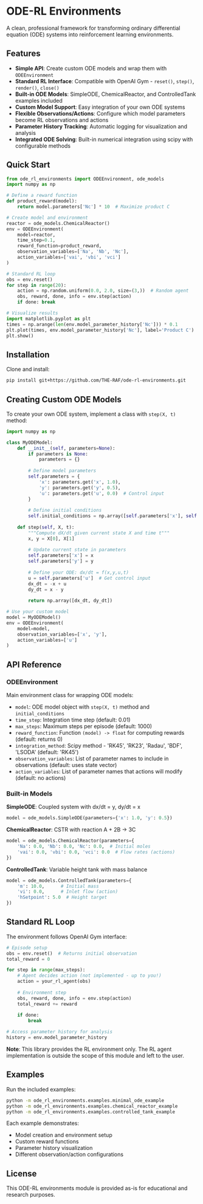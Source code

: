 # ODE-RL Environments

A clean, professional framework for transforming ordinary differential equation (ODE) systems into reinforcement learning environments.

## Features

- **Simple API**: Create custom ODE models and wrap them with `ODEEnvironment` 
- **Standard RL Interface**: Compatible with OpenAI Gym - `reset()`, `step()`, `render()`, `close()`
- **Built-in ODE Models**: SimpleODE, ChemicalReactor, and ControlledTank examples included
- **Custom Model Support**: Easy integration of your own ODE systems
- **Flexible Observations/Actions**: Configure which model parameters become RL observations and actions
- **Parameter History Tracking**: Automatic logging for visualization and analysis
- **Integrated ODE Solving**: Built-in numerical integration using scipy with configurable methods

## Quick Start

```python
from ode_rl_environments import ODEEnvironment, ode_models
import numpy as np

# Define a reward function
def product_reward(model):
    return model.parameters['Nc'] * 10  # Maximize product C

# Create model and environment
reactor = ode_models.ChemicalReactor()
env = ODEEnvironment(
    model=reactor,
    time_step=0.1,
    reward_function=product_reward,
    observation_variables=['Na', 'Nb', 'Nc'],
    action_variables=['vai', 'vbi', 'vci']
)

# Standard RL loop
obs = env.reset()
for step in range(20):
    action = np.random.uniform(0.0, 2.0, size=(3,))  # Random agent
    obs, reward, done, info = env.step(action)
    if done: break

# Visualize results
import matplotlib.pyplot as plt
times = np.arange(len(env.model_parameter_history['Nc'])) * 0.1
plt.plot(times, env.model_parameter_history['Nc'], label='Product C')
plt.show()
```

## Installation

Clone and install:

```bash
pip install git+https://github.com/THE-RAF/ode-rl-environments.git
```

## Creating Custom ODE Models

To create your own ODE system, implement a class with `step(X, t)` method:

```python
import numpy as np

class MyODEModel:
    def __init__(self, parameters=None):
        if parameters is None:
            parameters = {}
        
        # Define model parameters
        self.parameters = {
            'x': parameters.get('x', 1.0),
            'y': parameters.get('y', 0.5),
            'u': parameters.get('u', 0.0)  # Control input
        }
        
        # Define initial conditions
        self.initial_conditions = np.array([self.parameters['x'], self.parameters['y']])
    
    def step(self, X, t):
        """Compute dX/dt given current state X and time t"""
        x, y = X[0], X[1]
        
        # Update current state in parameters
        self.parameters['x'] = x
        self.parameters['y'] = y
        
        # Define your ODE: dx/dt = f(x,y,u,t)
        u = self.parameters['u']  # Get control input
        dx_dt = -x + u
        dy_dt = x - y
        
        return np.array([dx_dt, dy_dt])

# Use your custom model
model = MyODEModel()
env = ODEEnvironment(
    model=model,
    observation_variables=['x', 'y'],
    action_variables=['u']
)
```

## API Reference

### ODEEnvironment

Main environment class for wrapping ODE models:

- `model`: ODE model object with `step(X, t)` method and `initial_conditions`
- `time_step`: Integration time step (default: 0.01)
- `max_steps`: Maximum steps per episode (default: 1000)
- `reward_function`: Function `(model) -> float` for computing rewards (default: returns 0)
- `integration_method`: Scipy method - 'RK45', 'RK23', 'Radau', 'BDF', 'LSODA' (default: 'RK45')
- `observation_variables`: List of parameter names to include in observations (default: uses state vector)
- `action_variables`: List of parameter names that actions will modify (default: no actions)

### Built-in Models

**SimpleODE**: Coupled system with dx/dt = y, dy/dt = x
```python
model = ode_models.SimpleODE(parameters={'x': 1.0, 'y': 0.5})
```

**ChemicalReactor**: CSTR with reaction A + 2B → 3C
```python
model = ode_models.ChemicalReactor(parameters={
    'Na': 0.0, 'Nb': 0.0, 'Nc': 0.0,  # Initial moles
    'vai': 0.0, 'vbi': 0.0, 'vci': 0.0  # Flow rates (actions)
})
```

**ControlledTank**: Variable height tank with mass balance
```python
model = ode_models.ControlledTank(parameters={
    'm': 10.0,      # Initial mass
    'vi': 0.0,      # Inlet flow (action)
    'hSetpoint': 5.0  # Height target
})
```

## Standard RL Loop

The environment follows OpenAI Gym interface:

```python
# Episode setup
obs = env.reset()  # Returns initial observation
total_reward = 0

for step in range(max_steps):
    # Agent decides action (not implemented - up to you!)
    action = your_rl_agent(obs)
    
    # Environment step
    obs, reward, done, info = env.step(action)
    total_reward += reward
    
    if done:
        break

# Access parameter history for analysis
history = env.model_parameter_history
```

**Note**: This library provides the RL environment only. The RL agent implementation is outside the scope of this module and left to the user.

## Examples

Run the included examples:

```bash
python -m ode_rl_environments.examples.minimal_ode_example
python -m ode_rl_environments.examples.chemical_reactor_example
python -m ode_rl_environments.examples.controlled_tank_example
```

Each example demonstrates:
- Model creation and environment setup
- Custom reward functions
- Parameter history visualization
- Different observation/action configurations

## License

This ODE-RL environments module is provided as-is for educational and research purposes.
